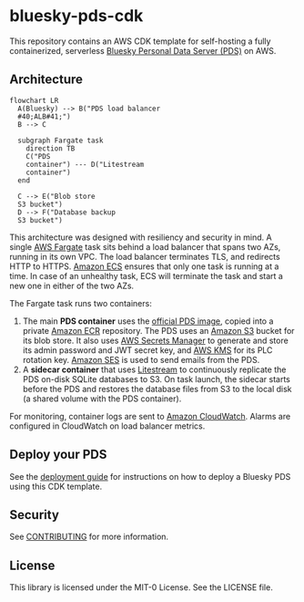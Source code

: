 # bluesky-pds-cdk

This repository contains an AWS CDK template for self-hosting a fully containerized, serverless
[Bluesky Personal Data Server (PDS)](https://atproto.com/guides/self-hosting) on AWS.

## Architecture

```mermaid
flowchart LR
  A(Bluesky) --> B("PDS load balancer
  #40;ALB#41;")
  B --> C

  subgraph Fargate task
    direction TB
    C("PDS
    container") --- D("Litestream
    container")
  end

  C --> E("Blob store
  S3 bucket")
  D --> F("Database backup
  S3 bucket")
```

This architecture was designed with resiliency and security in mind.
A single [AWS Fargate](https://aws.amazon.com/fargate/) task sits behind a load balancer
that spans two AZs, running in its own VPC.
The load balancer terminates TLS, and redirects HTTP to HTTPS.
[Amazon ECS](https://aws.amazon.com/ecs/) ensures that only one task
is running at a time. In case of an unhealthy task, ECS will terminate the task and
start a new one in either of the two AZs.

The Fargate task runs two containers:
1. The main **PDS container** uses the
[official PDS image](https://github.com/bluesky-social/pds/pkgs/container/pds),
copied into a private [Amazon ECR](https://aws.amazon.com/ecr/) repository.
The PDS uses an [Amazon S3](https://aws.amazon.com/s3/) bucket for its blob store.
It also uses [AWS Secrets Manager](https://aws.amazon.com/secrets-manager/)
to generate and store its admin password and JWT secret key,
and [AWS KMS](https://aws.amazon.com/kms/) for its PLC rotation key.
[Amazon SES](https://aws.amazon.com/ses/) is used to send emails from the PDS.
2. A **sidecar container** that uses [Litestream](https://litestream.io/)
to continuously replicate the PDS on-disk SQLite databases to S3.
On task launch, the sidecar starts before the PDS and restores the database files
from S3 to the local disk (a shared volume with the PDS container).

For monitoring, container logs are sent to [Amazon CloudWatch](https://aws.amazon.com/cloudwatch/).
Alarms are configured in CloudWatch on load balancer metrics.

## Deploy your PDS

See the [deployment guide](guides/DEPLOY.md) for instructions on how to deploy a Bluesky PDS using this CDK template.

## Security

See [CONTRIBUTING](CONTRIBUTING.md#security-issue-notifications) for more information.

## License

This library is licensed under the MIT-0 License. See the LICENSE file.
